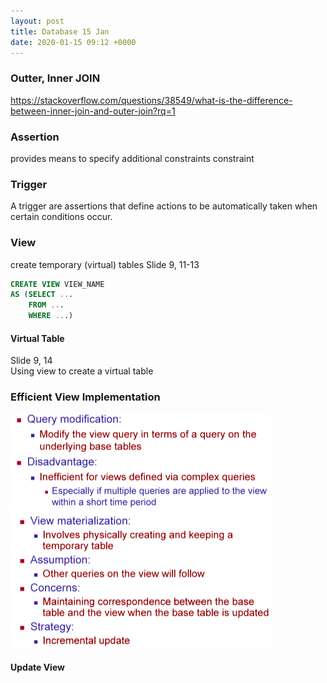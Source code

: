 ```yaml
---
layout: post
title: Database 15 Jan
date: 2020-01-15 09:12 +0000
---
```

### Outter, Inner JOIN
https://stackoverflow.com/questions/38549/what-is-the-difference-between-inner-join-and-outer-join?rq=1
### Assertion
provides  means to specify additional constraints
constraint 
### Trigger
A trigger are assertions that define actions to be automatically taken when certain conditions occur.
### View
create temporary (virtual) tables
Slide 9, 11-13
```sql
CREATE VIEW VIEW_NAME
AS (SELECT ...
    FROM ...
    WHERE ...)
```
#### Virtual Table
Slide 9, 14  
Using view to create a virtual table
### Efficient View Implementation
![](/assets/img/2020-01-15-11-29-36.png)
![](/assets/img/2020-01-15-11-29-54.png)
#### Update View
